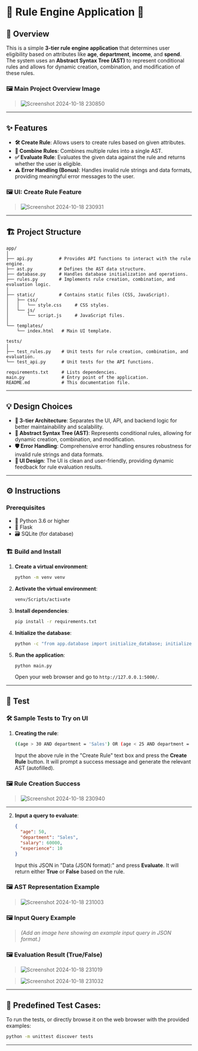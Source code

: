 
# 🌟 **Rule Engine Application** 🌟

## 🚀 Overview
This is a simple **3-tier rule engine application** that determines user eligibility based on attributes like **age**, **department**, **income**, and **spend**. The system uses an **Abstract Syntax Tree (AST)** to represent conditional rules and allows for dynamic creation, combination, and modification of these rules.

### 🖼️ **Main Project Overview Image**
> ![Screenshot 2024-10-18 230850](https://github.com/user-attachments/assets/dda86de7-f5dd-48c5-81d9-9cc4e4084664)


---

## ✨ Features
- **🛠️ Create Rule**: Allows users to create rules based on given attributes.
- **🔗 Combine Rules**: Combines multiple rules into a single AST.
- **✅ Evaluate Rule**: Evaluates the given data against the rule and returns whether the user is eligible.
- **⚠️ Error Handling (Bonus)**: Handles invalid rule strings and data formats, providing meaningful error messages to the user.

### 🖼️ **UI: Create Rule Feature**
> ![Screenshot 2024-10-18 230931](https://github.com/user-attachments/assets/5d2294fe-8239-4cdb-911f-87d145d2f8e2)


---

## 🏗️ Project Structure
```
app/
│
├── api.py          # Provides API functions to interact with the rule engine.
├── ast.py          # Defines the AST data structure.
├── database.py     # Handles database initialization and operations.
├── rules.py        # Implements rule creation, combination, and evaluation logic.
│
├── static/         # Contains static files (CSS, JavaScript).
│   ├── css/
│   │   └── style.css     # CSS styles.
│   └── js/
│       └── script.js     # JavaScript files.
│
└── templates/
    └── index.html   # Main UI template.
    
tests/
│
├── test_rules.py    # Unit tests for rule creation, combination, and evaluation.
└── test_api.py      # Unit tests for the API functions.

requirements.txt     # Lists dependencies.
main.py              # Entry point of the application.
README.md            # This documentation file.
```

---

## 💡 Design Choices
- **🔄 3-tier Architecture**: Separates the UI, API, and backend logic for better maintainability and scalability.
- **🌳 Abstract Syntax Tree (AST)**: Represents conditional rules, allowing for dynamic creation, combination, and modification.
- **🛡️ Error Handling**: Comprehensive error handling ensures robustness for invalid rule strings and data formats.
- **🎨 UI Design**: The UI is clean and user-friendly, providing dynamic feedback for rule evaluation results.

---

## ⚙️ Instructions

### Prerequisites
- 🐍 Python 3.6 or higher
- 🧩 Flask
- 🗃️ SQLite (for database)

### 🏗️ Build and Install
1. **Create a virtual environment**:
   ```bash
   python -m venv venv
   ```
   
2. **Activate the virtual environment**:
   ```bash
   venv/Scripts/activate
   ```

3. **Install dependencies**:
   ```bash
   pip install -r requirements.txt
   ```

4. **Initialize the database**:
   ```bash
   python -c "from app.database import initialize_database; initialize_database()"
   ```

5. **Run the application**:
   ```bash
   python main.py
   ```

   Open your web browser and go to `http://127.0.0.1:5000/`.

---

## 🧪 Test

### 🛠️ Sample Tests to Try on UI
1. **Creating the rule**:
   ```bash
   ((age > 30 AND department = 'Sales') OR (age < 25 AND department = 'Marketing')) AND (salary > 50000 OR experience > 5)
   ```

   Input the above rule in the "Create Rule" text box and press the **Create Rule** button. It will prompt a success message and generate the relevant AST (autofilled).

### 🖼️ **Rule Creation Success**
> ![Screenshot 2024-10-18 230940](https://github.com/user-attachments/assets/38013754-21d2-419f-8ece-fcd65138ad49)


---

2. **Input a query to evaluate**:
   ```json
   {
     "age": 50,
     "department": "Sales",
     "salary": 60000,
     "experience": 10
   }
   ```

   Input this JSON in "Data (JSON format):" and press **Evaluate**. It will return either **True** or **False** based on the rule.

### 🖼️ **AST Representation Example**
> ![Screenshot 2024-10-18 231003](https://github.com/user-attachments/assets/cf03e254-eb13-442b-b78e-cc492e5d6c7e)


### 🖼️ **Input Query Example**
> *(Add an image here showing an example input query in JSON format.)*

### 🖼️ **Evaluation Result (True/False)**
> ![Screenshot 2024-10-18 231019](https://github.com/user-attachments/assets/50b279da-ad35-4050-8819-a2227285fcb3)

>  ![Screenshot 2024-10-18 231032](https://github.com/user-attachments/assets/a78af6a0-5273-4c1e-a96c-a7feba02dfcd)


---

## 🧩 Predefined Test Cases:
To run the tests, or directly browse it on the web browser with the provided examples:

```bash
python -m unittest discover tests
```

---

